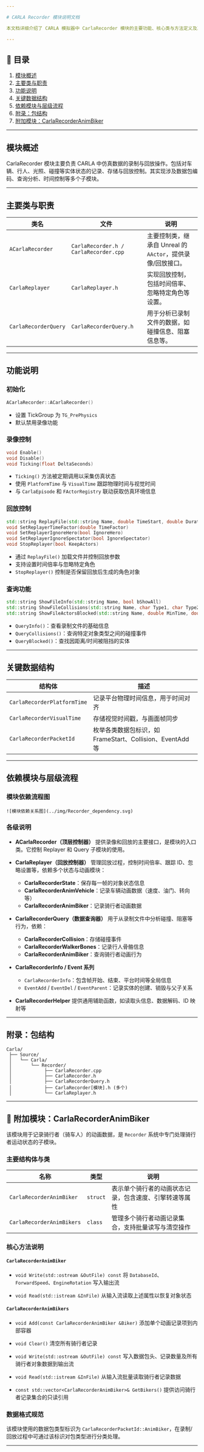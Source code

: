 ```yaml
---

# CARLA Recorder 模块说明文档

本文档详细介绍了 CARLA 模拟器中 CarlaRecorder 模块的主要功能、核心类与方法定义及其模块间依赖关系，旨在帮助开发者理解其录像与回放机制，并把握模块层次结构。

---
```


## 📑 目录

1. [模块概述](#模块概述)
2. [主要类与职责](#主要类与职责)
3. [功能说明](#功能说明)
4. [关键数据结构](#关键数据结构)
5. [依赖模块与层级流程](#依赖模块与层级流程)
6. [附录：包结构](#附录包结构)
7. [附加模块：CarlaRecorderAnimBiker](#附加模块carlarecorderanimbiker)

---

## 模块概述

CarlaRecorder 模块主要负责 CARLA 中仿真数据的录制与回放操作。包括对车辆、行人、光照、碰撞等实体状态的记录、存储与回放控制。其实现涉及数据包编码、查询分析、时间控制等多个子模块。

---

## 主要类与职责

| 类名                   | 文件                                    | 说明                                     |
| -------------------- | ------------------------------------- | -------------------------------------- |
| `ACarlaRecorder`     | `CarlaRecorder.h / CarlaRecorder.cpp` | 主要控制类，继承自 Unreal 的 `AActor`，提供录像/回放接口。 |
| `CarlaReplayer`      | `CarlaReplayer.h`                     | 实现回放控制，包括时间倍率、忽略特定角色等设置。               |
| `CarlaRecorderQuery` | `CarlaRecorderQuery.h`                | 用于分析已录制文件的数据，如碰撞信息、阻塞信息等。              |

---

## 功能说明

### 初始化

```cpp
ACarlaRecorder::ACarlaRecorder()
```

* 设置 TickGroup 为 `TG_PrePhysics`
* 默认禁用录像功能

### 录像控制

```cpp
void Enable()
void Disable()
void Ticking(float DeltaSeconds)
```

* `Ticking()` 方法被定期调用以采集仿真状态
* 使用 `PlatformTime` 与 `VisualTime` 跟踪物理时间与视觉时间
* 与 `CarlaEpisode` 和 `FActorRegistry` 联动获取仿真环境信息

### 回放控制

```cpp
std::string ReplayFile(std::string Name, double TimeStart, double Duration, uint32_t FollowId, bool ReplaySensors)
void SetReplayerTimeFactor(double TimeFactor)
void SetReplayerIgnoreHero(bool IgnoreHero)
void SetReplayerIgnoreSpectator(bool IgnoreSpectator)
void StopReplayer(bool KeepActors)
```

* 通过 `ReplayFile()` 加载文件并控制回放参数
* 支持设置时间倍率与忽略特定角色
* `StopReplayer()` 控制是否保留回放后生成的角色对象

### 查询功能

```cpp
std::string ShowFileInfo(std::string Name, bool bShowAll)
std::string ShowFileCollisions(std::string Name, char Type1, char Type2)
std::string ShowFileActorsBlocked(std::string Name, double MinTime, double MinDistance)
```

* `QueryInfo()`：查看录制文件的基础信息
* `QueryCollisions()`：查询特定对象类型之间的碰撞事件
* `QueryBlocked()`：查找因距离/时间被阻挡的实体

---

## 关键数据结构

| 结构体                         | 描述                                          |
| --------------------------- | ------------------------------------------- |
| `CarlaRecorderPlatformTime` | 记录平台物理时间信息，用于时间对齐                           |
| `CarlaRecorderVisualTime`   | 存储视觉时间戳，与画面帧同步                              |
| `CarlaRecorderPacketId`     | 枚举各类数据包标识，如 FrameStart、Collision、EventAdd 等 |

---

## 依赖模块与层级流程

### 模块依赖流程图

```
![模块依赖关系图](../img/Recorder_dependency.svg)

```

### 各级说明

* **ACarlaRecorder（顶层控制器）**
  提供录像和回放的主要接口，是模块的入口类。它控制 Replayer 和 Query 子模块的使用。

* **CarlaReplayer（回放控制器）**
  管理回放过程，控制时间倍率、跟踪 ID、忽略设置等，依赖多个状态与动画模块：

  * **CarlaRecorderState**：保存每一帧的对象状态信息
  * **CarlaRecorderAnimVehicle**：记录车辆动画数据（速度、油门、转向等）
  * **CarlaRecorderAnimBiker**：记录骑行者动画数据

* **CarlaRecorderQuery（数据查询器）**
  用于从录制文件中分析碰撞、阻塞等行为，依赖：

  * **CarlaRecorderCollision**：存储碰撞事件
  * **CarlaRecorderWalkerBones**：记录行人骨骼信息
  * **CarlaRecorderAnimBiker**：查询骑行者动画行为

* **CarlaRecorderInfo / Event 系列**

  * `CarlaRecorderInfo`：包含帧开始、结束、平台时间等全局信息
  * `EventAdd` / `EventDel` / `EventParent`：记录实体的创建、销毁与父子关系

* **CarlaRecorderHelper**
  提供通用辅助函数，如读取头信息、数据解码、ID 映射等

---

## 附录：包结构

```
Carla/
 ├── Source/
 │   └── Carla/
 │       └── Recorder/
 │            ├── CarlaRecorder.cpp
 │            ├── CarlaRecorder.h
 │            ├── CarlaRecorderQuery.h
 │            ├── CarlaRecorder[模块].h (多个)
 │            └── CarlaReplayer.h
```

---

## 🔄 附加模块：CarlaRecorderAnimBiker

该模块用于记录骑行者（骑车人）的动画数据，是 `Recorder` 系统中专门处理骑行者运动状态的子模块。

### 主要结构体与类

| 名称                        | 类型       | 说明                          |
| ------------------------- | -------- | --------------------------- |
| `CarlaRecorderAnimBiker`  | `struct` | 表示单个骑行者的动画状态记录，包含速度、引擎转速等属性 |
| `CarlaRecorderAnimBikers` | `class`  | 管理多个骑行者动画记录集合，支持批量读写与清空操作   |

### 核心方法说明

#### `CarlaRecorderAnimBiker`

* `void Write(std::ostream &OutFile) const`
  将 `DatabaseId`、`ForwardSpeed`、`EngineRotation` 写入输出流

* `void Read(std::istream &InFile)`
  从输入流读取上述属性以恢复对象状态

#### `CarlaRecorderAnimBikers`

* `void Add(const CarlaRecorderAnimBiker &Biker)`
  添加单个动画记录项到内部容器

* `void Clear()`
  清空所有骑行者记录

* `void Write(std::ostream &OutFile) const`
  写入数据包头、记录数量及所有骑行者对象数据到输出流

* `void Read(std::istream &InFile)`
  从输入流批量读取骑行者记录数据

* `const std::vector<CarlaRecorderAnimBiker>& GetBikers()`
  提供访问骑行者记录集合的只读引用

### 数据格式规范

该模块使用的数据包类型标识为 `CarlaRecorderPacketId::AnimBiker`，在录制/回放过程中可通过该标识对包类型进行分类处理。

---

